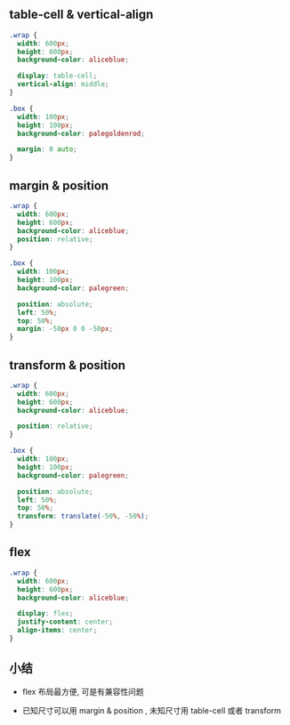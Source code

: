 ## table-cell & vertical-align 

```css
.wrap {
  width: 600px;
  height: 600px;
  background-color: aliceblue;

  display: table-cell;
  vertical-align: middle;
}

.box {
  width: 100px;
  height: 100px;
  background-color: palegoldenrod;

  margin: 0 auto;
}
```

## margin & position

```css
.wrap {
  width: 600px;
  height: 600px;
  background-color: aliceblue;
  position: relative;
}

.box {
  width: 100px;
  height: 100px;
  background-color: palegreen;

  position: absolute;
  left: 50%;
  top: 50%;
  margin: -50px 0 0 -50px;
}
```

## transform & position

```css
.wrap {
  width: 600px;
  height: 600px;
  background-color: aliceblue;

  position: relative;
}

.box {
  width: 100px;
  height: 100px;
  background-color: palegreen;

  position: absolute;
  left: 50%;
  top: 50%;
  transform: translate(-50%, -50%);
}
```

## flex

```css
.wrap {
  width: 600px;
  height: 600px;
  background-color: aliceblue;

  display: flex;
  justify-content: center;
  align-items: center;
}
```

## 小结
- flex 布局最方便, 可是有兼容性问题

- 已知尺寸可以用 margin & position , 未知尺寸用 table-cell 或者 transform